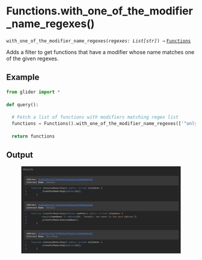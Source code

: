 # Functions.with\_one\_of\_the\_modifier\_name\_regexes()

`with_one_of_the_modifier_name_regexes(`_`regexes: List[str]`_`) →` [`Functions`](./)

Adds a filter to get functions that have a modifier whose name matches one of the given regexes.

## Example

```python
from glider import *

def query():
  
  # Fetch a list of functions with modifiers matching regex list
  functions = Functions().with_one_of_the_modifier_name_regexes(['^only.*', 'admin']).exec(10)

  return functions
```

## Output

<figure><img src="../../../.gitbook/assets/image (10).png" alt=""><figcaption></figcaption></figure>
